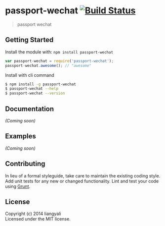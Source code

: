 # passport-wechat [![Build Status](https://secure.travis-ci.org/liangyali/passport-wechat.png?branch=master)](http://travis-ci.org/liangyali/passport-wechat)

> passport wechat


## Getting Started

Install the module with: `npm install passport-wechat`

```js
var passport-wechat = require('passport-wechat');
passport-wechat.awesome(); // "awesome"
```

Install with cli command

```sh
$ npm install -g passport-wechat
$ passport-wechat --help
$ passport-wechat --version
```




## Documentation

_(Coming soon)_


## Examples

_(Coming soon)_


## Contributing

In lieu of a formal styleguide, take care to maintain the existing coding style. Add unit tests for any new or changed functionality. Lint and test your code using [Grunt](http://gruntjs.com).


## License

Copyright (c) 2014 liangyali  
Licensed under the MIT license.
